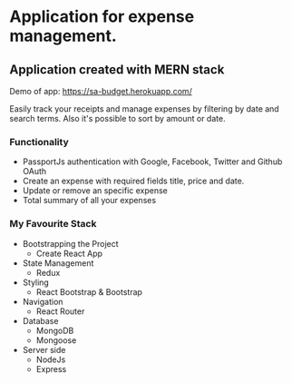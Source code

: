 # Application for expense management.
## Application created with MERN stack

Demo of app: https://sa-budget.herokuapp.com/

Easily track your receipts and manage expenses by filtering by date and search terms. Also it's possible to sort by amount or date.

### Functionality
- PassportJs authentication with Google, Facebook, Twitter and Github OAuth
- Create an expense with required fields title, price and date.
- Update or remove an specific expense
- Total summary of all your expenses

### My Favourite Stack
- Bootstrapping the Project
    - Create React App
- State Management
    - Redux
- Styling
    - React Bootstrap & Bootstrap
- Navigation
    - React Router
- Database
    - MongoDB
    - Mongoose
- Server side
    - NodeJs
    - Express